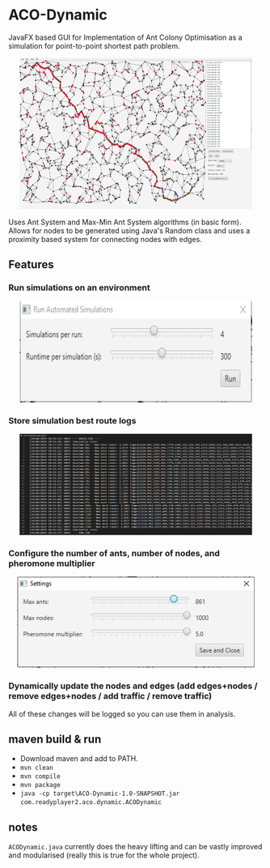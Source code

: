 # ACO-Dynamic
JavaFX based GUI for Implementation of Ant Colony Optimisation as a simulation for point-to-point shortest path problem.

<p align="center">
  <img width="460" height="300" src="images/example.PNG">
</p>

Uses Ant System and Max-Min Ant System algorithms (in basic form). Allows for nodes to be generated using Java's Random class and uses a proximity based system for connecting nodes with edges.

## Features
### Run simulations on an environment  
<p align="center">
  <img width="460" height="200" src="images/simulation.PNG">
</p>

### Store simulation best route logs  
<p align="center">
  <img width="460" height="200" src="images/logging.PNG">
</p>

### Configure the number of ants, number of nodes, and pheromone multiplier  
<p align="center">
  <img width="470" height="180" src="images/settings.PNG">
</p>

### Dynamically update the nodes and edges (add edges+nodes / remove edges+nodes / add traffic / remove traffic)  
All of these changes will be logged so you can use them in analysis.

## maven build & run
- Download maven and add to PATH.  
- `mvn clean`  
- `mvn compile `  
- `mvn package`  
- `java -cp target\ACO-Dynamic-1.0-SNAPSHOT.jar com.readyplayer2.aco.dynamic.ACODynamic`

## notes
`ACODynamic.java` currently does the heavy lifting and can be vastly improved and modularised (really this is true for the whole project). 
